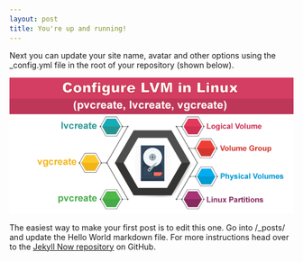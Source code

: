```yaml
---
layout: post
title: You're up and running!
---
```


Next you can update your site name, avatar and other options using the _config.yml file in the root of your repository (shown below).

![LVM In Linux](/images/configure-lvm-linux.png)

The easiest way to make your first post is to edit this one. Go into /_posts/ and update the Hello World markdown file. For more instructions head over to the [Jekyll Now repository](https://github.com/barryclark/jekyll-now) on GitHub.
